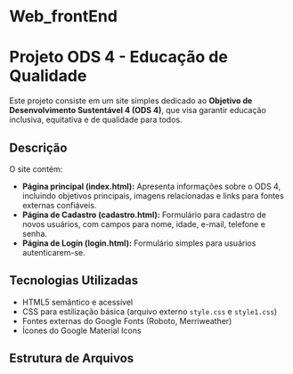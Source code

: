 # Web_frontEnd

# Projeto ODS 4 - Educação de Qualidade

Este projeto consiste em um site simples dedicado ao **Objetivo de Desenvolvimento Sustentável 4 (ODS 4)**, que visa garantir educação inclusiva, equitativa e de qualidade para todos.

## Descrição

O site contém:

- **Página principal (index.html):** Apresenta informações sobre o ODS 4, incluindo objetivos principais, imagens relacionadas e links para fontes externas confiáveis.
- **Página de Cadastro (cadastro.html):** Formulário para cadastro de novos usuários, com campos para nome, idade, e-mail, telefone e senha.
- **Página de Login (login.html):** Formulário simples para usuários autenticarem-se.

## Tecnologias Utilizadas

- HTML5 semântico e acessível
- CSS para estilização básica (arquivo externo `style.css` e `style1.css`)
- Fontes externas do Google Fonts (Roboto, Merriweather)
- Ícones do Google Material Icons

## Estrutura de Arquivos


